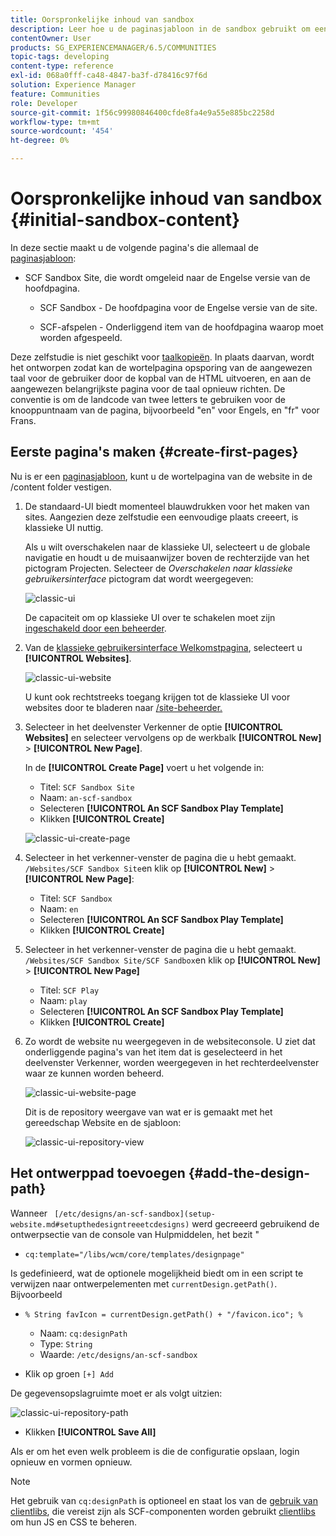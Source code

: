 ```yaml
---
title: Oorspronkelijke inhoud van sandbox
description: Leer hoe u de paginasjabloon in de sandbox gebruikt om een hoofdpagina te maken voor een Engelse versie van een website en een onderliggende pagina van de hoofdpagina.
contentOwner: User
products: SG_EXPERIENCEMANAGER/6.5/COMMUNITIES
topic-tags: developing
content-type: reference
exl-id: 068a0fff-ca48-4847-ba3f-d78416c97f6d
solution: Experience Manager
feature: Communities
role: Developer
source-git-commit: 1f56c99980846400cfde8fa4e9a55e885bc2258d
workflow-type: tm+mt
source-wordcount: '454'
ht-degree: 0%

---
```


# Oorspronkelijke inhoud van sandbox {#initial-sandbox-content}

In deze sectie maakt u de volgende pagina&#39;s die allemaal de [paginasjabloon](initial-app.md#createthepagetemplate):

* SCF Sandbox Site, die wordt omgeleid naar de Engelse versie van de hoofdpagina.

   * SCF Sandbox - De hoofdpagina voor de Engelse versie van de site.

   * SCF-afspelen - Onderliggend item van de hoofdpagina waarop moet worden afgespeeld.

Deze zelfstudie is niet geschikt voor [taalkopieën](../../help/sites-administering/tc-prep.md). In plaats daarvan, wordt het ontworpen zodat kan de wortelpagina opsporing van de aangewezen taal voor de gebruiker door de kopbal van de HTML uitvoeren, en aan de aangewezen belangrijkste pagina voor de taal opnieuw richten. De conventie is om de landcode van twee letters te gebruiken voor de knooppuntnaam van de pagina, bijvoorbeeld &quot;en&quot; voor Engels, en &quot;fr&quot; voor Frans.

## Eerste pagina&#39;s maken {#create-first-pages}

Nu is er een [paginasjabloon](initial-app.md#createthepagetemplate), kunt u de wortelpagina van de website in de /content folder vestigen.

1. De standaard-UI biedt momenteel blauwdrukken voor het maken van sites. Aangezien deze zelfstudie een eenvoudige plaats creeert, is klassieke UI nuttig.

   Als u wilt overschakelen naar de klassieke UI, selecteert u de globale navigatie en houdt u de muisaanwijzer boven de rechterzijde van het pictogram Projecten. Selecteer de *Overschakelen naar klassieke gebruikersinterface* pictogram dat wordt weergegeven:

   ![classic-ui](assets/classic-ui.png)

   De capaciteit om op klassieke UI over te schakelen moet zijn [ingeschakeld door een beheerder](../../help/sites-administering/enable-classic-ui.md).

1. Van de [klassieke gebruikersinterface Welkomstpagina](http://localhost:4502/welcome.html), selecteert u **[!UICONTROL Websites]**.

   ![classic-ui-website](assets/classic-ui-website.png)

   U kunt ook rechtstreeks toegang krijgen tot de klassieke UI voor websites door te bladeren naar [/site-beheerder.](http://localhost:4502/siteadmin)

1. Selecteer in het deelvenster Verkenner de optie **[!UICONTROL Websites]** en selecteer vervolgens op de werkbalk **[!UICONTROL New]** > **[!UICONTROL New Page]**.

   In de **[!UICONTROL Create Page]** voert u het volgende in:

   * Titel: `SCF Sandbox Site`
   * Naam: `an-scf-sandbox`
   * Selecteren **[!UICONTROL An SCF Sandbox Play Template]**
   * Klikken **[!UICONTROL Create]**

   ![classic-ui-create-page](assets/classic-ui-create-page.png)

1. Selecteer in het verkenner-venster de pagina die u hebt gemaakt. `/Websites/SCF Sandbox Site`en klik op **[!UICONTROL New]** > **[!UICONTROL New Page]**:

   * Titel: `SCF Sandbox`
   * Naam: `en`
   * Selecteren **[!UICONTROL An SCF Sandbox Play Template]**
   * Klikken **[!UICONTROL Create]**

1. Selecteer in het verkenner-venster de pagina die u hebt gemaakt. `/Websites/SCF Sandbox Site/SCF Sandbox`en klik op **[!UICONTROL New]** > **[!UICONTROL New Page]**

   * Titel: `SCF Play`
   * Naam: `play`
   * Selecteren **[!UICONTROL An SCF Sandbox Play Template]**
   * Klikken **[!UICONTROL Create]**

1. Zo wordt de website nu weergegeven in de websiteconsole. U ziet dat onderliggende pagina&#39;s van het item dat is geselecteerd in het deelvenster Verkenner, worden weergegeven in het rechterdeelvenster waar ze kunnen worden beheerd.

   ![classic-ui-website-page](assets/classic-ui-website-page.png)

   Dit is de repository weergave van wat er is gemaakt met het gereedschap Website en de sjabloon:

   ![classic-ui-repository-view](assets/classic-ui-repository-view.png)

## Het ontwerppad toevoegen {#add-the-design-path}

Wanneer ` [/etc/designs/an-scf-sandbox](setup-website.md#setupthedesigntreeetcdesigns)` werd gecreeerd gebruikend de ontwerpsectie van de console van Hulpmiddelen, het bezit &quot;

* `cq:template="/libs/wcm/core/templates/designpage"`

Is gedefinieerd, wat de optionele mogelijkheid biedt om in een script te verwijzen naar ontwerpelementen met `currentDesign.getPath()`. Bijvoorbeeld

* `% String favIcon = currentDesign.getPath() + "/favicon.ico"; %`


   * Naam: `cq:designPath`
   * Type: `String`
   * Waarde: `/etc/designs/an-scf-sandbox`

* Klik op groen `[+] Add`

De gegevensopslagruimte moet er als volgt uitzien:

![classic-ui-repository-path](assets/classic-ui-repository-path.png)

* Klikken **[!UICONTROL Save All]**

Als er om het even welk probleem is die de configuratie opslaan, login opnieuw en vormen opnieuw.

>[!NOTE]
>
>Het gebruik van `cq:designPath` is optioneel en staat los van de [gebruik van clientlibs](develop-app.md#includeclientlibsintemplate), die vereist zijn als SCF-componenten worden gebruikt [clientlibs](client-customize.md#clientlibs-for-scf) om hun JS en CSS te beheren.
